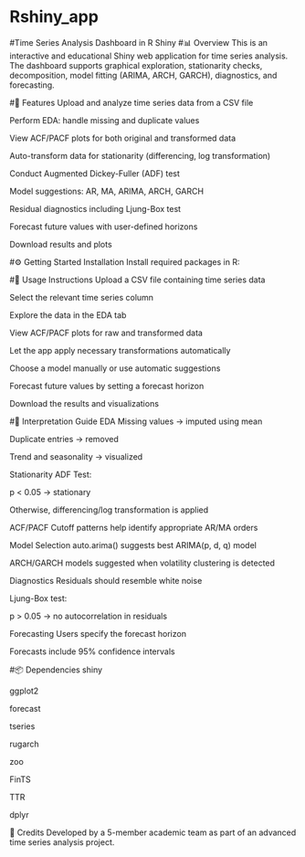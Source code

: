 # Rshiny_app

#Time Series Analysis Dashboard in R Shiny
#📊 Overview
This is an interactive and educational Shiny web application for time series analysis. The dashboard supports graphical exploration, stationarity checks, decomposition, model fitting (ARIMA, ARCH, GARCH), diagnostics, and forecasting.

#🚀 Features
Upload and analyze time series data from a CSV file

Perform EDA: handle missing and duplicate values

View ACF/PACF plots for both original and transformed data

Auto-transform data for stationarity (differencing, log transformation)

Conduct Augmented Dickey-Fuller (ADF) test

Model suggestions: AR, MA, ARIMA, ARCH, GARCH

Residual diagnostics including Ljung-Box test

Forecast future values with user-defined horizons

Download results and plots

#⚙️ Getting Started
Installation Install required packages in R:

#📌 Usage Instructions
Upload a CSV file containing time series data

Select the relevant time series column

Explore the data in the EDA tab

View ACF/PACF plots for raw and transformed data

Let the app apply necessary transformations automatically

Choose a model manually or use automatic suggestions

Forecast future values by setting a forecast horizon

Download the results and visualizations

#📖 Interpretation Guide
EDA Missing values → imputed using mean

Duplicate entries → removed

Trend and seasonality → visualized

Stationarity ADF Test:

p < 0.05 → stationary

Otherwise, differencing/log transformation is applied

ACF/PACF Cutoff patterns help identify appropriate AR/MA orders

Model Selection auto.arima() suggests best ARIMA(p, d, q) model

ARCH/GARCH models suggested when volatility clustering is detected

Diagnostics Residuals should resemble white noise

Ljung-Box test:

p > 0.05 → no autocorrelation in residuals

Forecasting Users specify the forecast horizon

Forecasts include 95% confidence intervals

#📦 Dependencies
shiny

ggplot2

forecast

tseries

rugarch

zoo

FinTS

TTR

dplyr

👥 Credits
Developed by a 5-member academic team as part of an advanced time series analysis project.
